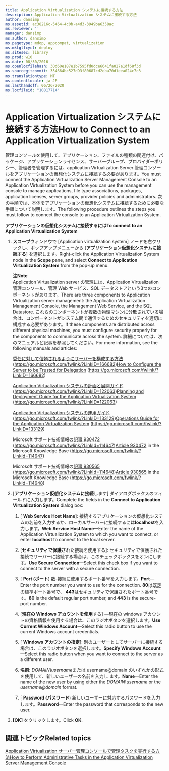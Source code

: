 ```yaml
---
title: Application Virtualization システムに接続する方法
description: Application Virtualization システムに接続する方法
author: dansimp
ms.assetid: ac38216c-5464-4c0b-a4d3-3949ba6358ac
ms.reviewer: ''
manager: dansimp
ms.author: dansimp
ms.pagetype: mdop, appcompat, virtualization
ms.mktglfcycl: deploy
ms.sitesec: library
ms.prod: w10
ms.date: 08/30/2016
ms.openlocfilehash: 30d60e187e1b7595fd0dce6641fa027a1df68f3d
ms.sourcegitcommit: 354664bc527d93f80687cd2eba70d1eea024c7c3
ms.translationtype: MT
ms.contentlocale: ja-JP
ms.lasthandoff: 06/26/2020
ms.locfileid: "10817714"
---
```

# <span data-ttu-id="502eb-103">Application Virtualization システムに接続する方法</span><span class="sxs-lookup"><span data-stu-id="502eb-103">How to Connect to an Application Virtualization System</span></span>


<span data-ttu-id="502eb-104">管理コンソールを使用して、アプリケーション、ファイルの種類の関連付け、パッケージ、アプリケーションライセンス、サーバーグループ、プロバイダーポリシー、管理者を管理するには、application Virtualization Server 管理コンソールをアプリケーションの仮想化システムに接続する必要があります。</span><span class="sxs-lookup"><span data-stu-id="502eb-104">You must connect the Application Virtualization Server Management Console to an Application Virtualization System before you can use the management console to manage applications, file type associations, packages, application licenses, server groups, provider policies and administrators.</span></span> <span data-ttu-id="502eb-105">次の手順では、本体をアプリケーションの仮想化システムに接続するために必要な手順について説明します。</span><span class="sxs-lookup"><span data-stu-id="502eb-105">The following procedure outlines the steps you must follow to connect the console to an Application Virtualization System.</span></span>

**<span data-ttu-id="502eb-106">アプリケーションの仮想化システムに接続するには</span><span class="sxs-lookup"><span data-stu-id="502eb-106">To connect to an Application Virtualization System</span></span>**

1. <span data-ttu-id="502eb-107">**スコープ**ウィンドウで [Application virtualization system] ノードを右クリックし、ポップアップメニューから [**アプリケーション仮想化システムに接続する**] を選択します。</span><span class="sxs-lookup"><span data-stu-id="502eb-107">Right-click the Application Virtualization System node in the **Scope** pane, and select **Connect to Application Virtualization System** from the pop-up menu.</span></span>

   **<span data-ttu-id="502eb-108">注</span><span class="sxs-lookup"><span data-stu-id="502eb-108">Note</span></span>**  
   <span data-ttu-id="502eb-109">Application Virtualization server の管理には、Application Virtualization 管理コンソール、管理 Web サービス、SQL データストアという3つのコンポーネントがあります。</span><span class="sxs-lookup"><span data-stu-id="502eb-109">There are three components to Application Virtualization server management: the Application Virtualization Management Console, the Management Web Service, and the SQL Datastore.</span></span> <span data-ttu-id="502eb-110">これらのコンポーネントが複数の物理マシンに分散されている場合は、コンポーネントがシステム間で通信するためのセキュリティを適切に構成する必要があります。</span><span class="sxs-lookup"><span data-stu-id="502eb-110">If these components are distributed across different physical machines, you must configure security properly for the components to communicate across the system.</span></span> <span data-ttu-id="502eb-111">詳細については、次のマニュアルと記事を参照してください。</span><span class="sxs-lookup"><span data-stu-id="502eb-111">For more information, see the following manuals and articles:</span></span>

   <span data-ttu-id="502eb-112">[委任に対して信頼されるようにサーバーを構成する方法](https://go.microsoft.com/fwlink/?LinkID=166682)(https://go.microsoft.com/fwlink/?LinkID=166682)</span><span class="sxs-lookup"><span data-stu-id="502eb-112">[How to Configure the Server to be Trusted for Delegation](https://go.microsoft.com/fwlink/?LinkID=166682) (https://go.microsoft.com/fwlink/?LinkID=166682)</span></span>

   <span data-ttu-id="502eb-113">[Application Virtualization システムの計画と展開ガイド](https://go.microsoft.com/fwlink/?LinkID=122063)(https://go.microsoft.com/fwlink/?LinkID=122063)</span><span class="sxs-lookup"><span data-stu-id="502eb-113">[Planning and Deployment Guide for the Application Virtualization System](https://go.microsoft.com/fwlink/?LinkID=122063) (https://go.microsoft.com/fwlink/?LinkID=122063)</span></span>

   <span data-ttu-id="502eb-114">[Application Virtualization システムの運用ガイド](https://go.microsoft.com/fwlink/?LinkID=133129)(https://go.microsoft.com/fwlink/?LinkID=133129)</span><span class="sxs-lookup"><span data-stu-id="502eb-114">[Operations Guide for the Application Virtualization System](https://go.microsoft.com/fwlink/?LinkID=133129) (https://go.microsoft.com/fwlink/?LinkID=133129)</span></span>

   <span data-ttu-id="502eb-115">Microsoft サポート技術情報の[記事 930472](https://go.microsoft.com/fwlink/?LinkId=114647) (https://go.microsoft.com/fwlink/?LinkId=114647)</span><span class="sxs-lookup"><span data-stu-id="502eb-115">[Article 930472](https://go.microsoft.com/fwlink/?LinkId=114647) in the Microsoft Knowledge Base (https://go.microsoft.com/fwlink/?LinkId=114647)</span></span>

   <span data-ttu-id="502eb-116">Microsoft サポート技術情報の[記事 930565](https://go.microsoft.com/fwlink/?LinkId=114648) (https://go.microsoft.com/fwlink/?LinkId=114648)</span><span class="sxs-lookup"><span data-stu-id="502eb-116">[Article 930565](https://go.microsoft.com/fwlink/?LinkId=114648) in the Microsoft Knowledge Base (https://go.microsoft.com/fwlink/?LinkId=114648)</span></span>

     

2. <span data-ttu-id="502eb-117">[**アプリケーション仮想化システムに接続**します] ダイアログボックスのフィールドに入力します。</span><span class="sxs-lookup"><span data-stu-id="502eb-117">Complete the fields in the **Connect to Application Virtualization System** dialog box:</span></span>

   1. <span data-ttu-id="502eb-118">[ **Web Service Host Name**]: 接続するアプリケーションの仮想化システムの名前を入力するか、ローカルサーバーに接続するには**localhost**を入力します。</span><span class="sxs-lookup"><span data-stu-id="502eb-118">**Web Service Host Name**—Enter the name of the Application Virtualization System to which you want to connect, or enter **localhost** to connect to the local server.</span></span>

   2. <span data-ttu-id="502eb-119">[**セキュリティで保護さ**れた接続を使用する]: セキュリティで保護された接続でサーバーに接続する場合は、このチェックボックスをオンにします。</span><span class="sxs-lookup"><span data-stu-id="502eb-119">**Use Secure Connection**—Select this check box if you want to connect to the server with a secure connection.</span></span>

   3. <span data-ttu-id="502eb-120">[ **Port (ポート**) 数-接続に使用するポート番号を入力します。</span><span class="sxs-lookup"><span data-stu-id="502eb-120">**Port**—Enter the port number you want to use for the connection.</span></span> <span data-ttu-id="502eb-121">**80**は既定の標準ポート番号で、 **443**はセキュリティで保護されたポート番号です。</span><span class="sxs-lookup"><span data-stu-id="502eb-121">**80** is the default regular port number, and **443** is the secure-port number.</span></span>

   4. <span data-ttu-id="502eb-122">[**現在の Windows アカウントを使用**する] —現在の windows アカウントの資格情報を使用する場合は、このラジオボタンを選択します。</span><span class="sxs-lookup"><span data-stu-id="502eb-122">**Use Current Windows Account**—Select this radio button to use the current Windows account credentials.</span></span>

   5. <span data-ttu-id="502eb-123">[ **Windows アカウントの指定**]: 別のユーザーとしてサーバーに接続する場合は、このラジオボタンを選択します。</span><span class="sxs-lookup"><span data-stu-id="502eb-123">**Specify Windows Account**—Select this radio button when you want to connect to the server as a different user.</span></span>

   6. <span data-ttu-id="502eb-124">**名前**: *DOMAIN\\username*または username@domain のいずれかの形式を使用して、新しいユーザーの名前を入力し <em> </em> ます。</span><span class="sxs-lookup"><span data-stu-id="502eb-124">**Name**—Enter the name of the new user by using either the *DOMAIN\\username* or the <em>username@domain</em> format.</span></span>

   7. <span data-ttu-id="502eb-125">[ **Password (パスワード**) 新しいユーザーに対応するパスワードを入力します。</span><span class="sxs-lookup"><span data-stu-id="502eb-125">**Password**—Enter the password that corresponds to the new user.</span></span>

3. <span data-ttu-id="502eb-126">**[OK]** をクリックします。</span><span class="sxs-lookup"><span data-stu-id="502eb-126">Click **OK**.</span></span>

## <span data-ttu-id="502eb-127">関連トピック</span><span class="sxs-lookup"><span data-stu-id="502eb-127">Related topics</span></span>


[<span data-ttu-id="502eb-128">Application Virtualization サーバー管理コンソールで管理タスクを実行する方法</span><span class="sxs-lookup"><span data-stu-id="502eb-128">How to Perform Administrative Tasks in the Application Virtualization Server Management Console</span></span>](how-to-perform-administrative-tasks-in-the-application-virtualization-server-management-console.md)

 

 





